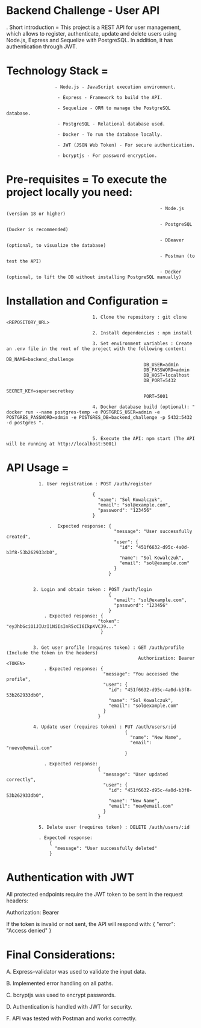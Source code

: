 # Backend Challenge - User API

. Short introduction = This project is a REST API for user management, which allows to register, authenticate, update and delete users using Node.js, Express and Sequelize with PostgreSQL. In addition, it has authentication through JWT.

# Technology Stack =   
                      - Node.js - JavaScript execution environment.

                       - Express - Framework to build the API.

                       - Sequelize - ORM to manage the PostgreSQL database.

                       - PostgreSQL - Relational database used.

                       - Docker - To run the database locally.

                       - JWT (JSON Web Token) - For secure authentication.

                       - bcryptjs - For password encryption.

# Pre-requisites = To execute the project locally you need:  
                                                             - Node.js (version 18 or higher)

                                                             - PostgreSQL (Docker is recommended)

                                                             - DBeaver (optional, to visualize the database)

                                                             - Postman (to test the API)

                                                             - Docker (optional, to lift the DB without installing PostgreSQL manually)

# Installation and Configuration =

                                    1. Clone the repository : git clone <REPOSITORY_URL>
                                    
                                    2. Install dependencies : npm install
                                    
                                    3. Set environment variables : Create an .env file in the root of the project with the following content: 
                                                      DB_NAME=backend_challenge
                                                       DB_USER=admin
                                                       DB_PASSWORD=admin
                                                       DB_HOST=localhost
                                                       DB_PORT=5432
                                                       SECRET_KEY=supersecretkey
                                                       PORT=5001
                                                       
                                    4. Docker database build (optional): " docker run --name postgres-temp -e POSTGRES_USER=admin -e POSTGRES_PASSWORD=admin -e POSTGRES_DB=backend_challenge -p 5432:5432 -d postgres ".

                                    
                                    5. Execute the API: npm start (The API will be running at http://localhost:5001)

# API Usage = 

                1. User registration : POST /auth/register

                                    {
                                      "name": "Sol Kowalczuk",
                                      "email": "sol@example.com",
                                      "password": "123456"
                                    }

                    .  Expected response: {
                                            "message": "User successfully created",
                                            "user": {
                                              "id": "451f6632-d95c-4a0d-b3f8-53b262933db0",
                                              "name": "Sol Kowalczuk",
                                              "email": "sol@example.com"
                                            }
                                          }
                                      

              2. Login and obtain token : POST /auth/login
                                          {
                                            "email": "sol@example.com",
                                            "password": "123456"
                                          }
                  . Expected response: {
                                      "token": "eyJhbGciOiJIUzI1NiIsInR5cCI6IkpXVCJ9..."
                                       }
                                   

              3. Get user profile (requires token) : GET /auth/profile (Include the token in the headers)
                                                     Authorization: Bearer <TOKEN>
                  . Expected response: {
                                        "message": "You accessed the profile",
                                        "user": {
                                          "id": "451f6632-d95c-4a0d-b3f8-53b262933db0",
                                          "name": "Sol Kowalczuk",
                                          "email": "sol@example.com"
                                        }
                                      }

              4️. Update user (requires token) : PUT /auth/users/:id
                                                {
                                                  "name": "New Name",
                                                  "email": "nuevo@email.com"
                                                }

                  . Expected response:
                                      {
                                        "message": "User updated correctly",
                                        "user": {
                                          "id": "451f6632-d95c-4a0d-b3f8-53b262933db0",
                                          "name": "New Name",
                                          "email": "new@email.com"
                                        }
                                      }

                5. Delete user (requires token) : DELETE /auth/users/:id

                . Expected response:
                    {
                      "message": "User successfully deleted"
                    }


# Authentication with JWT

  All protected endpoints require the JWT token to be sent in the request headers:

  Authorization: Bearer <TOKEN>

  If the token is invalid or not sent, the API will respond with:
                                                                  {
                                                                  "error": "Access denied"
                                                                  }

# Final Considerations: 

   A. Express-validator was used to validate the input data.

   B.  Implemented error handling on all paths.

   C. bcryptjs was used to encrypt passwords.

   D. Authentication is handled with JWT for security.

   F. API was tested with Postman and works correctly.
